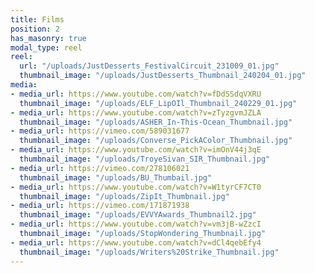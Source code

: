 ```yaml
---
title: Films
position: 2
has_masonry: true
modal_type: reel
reel:
  url: "/uploads/JustDesserts_FestivalCircuit_231009_01.jpg"
  thumbnail_image: "/uploads/JustDesserts_Thumbnail_240204_01.jpg"
media:
- media_url: https://www.youtube.com/watch?v=fDdSSdqVXRU
  thumbnail_image: "/uploads/ELF_LipOIl_Thumbnail_240229_01.jpg"
- media_url: https://www.youtube.com/watch?v=zTyzgvmJZLA
  thumbnail_image: "/uploads/ASHER_In-This-Ocean_Thumbnail.jpg"
- media_url: https://vimeo.com/589031677
  thumbnail_image: "/uploads/Converse_PickAColor_Thumbnail.jpg"
- media_url: https://www.youtube.com/watch?v=imOnV44j3qE
  thumbnail_image: "/uploads/TroyeSivan_SIR_Thumbnail.jpg"
- media_url: https://vimeo.com/278106021
  thumbnail_image: "/uploads/BU_Thumbail.jpg"
- media_url: https://www.youtube.com/watch?v=W1tyrCF7CT0
  thumbnail_image: "/uploads/ZipIt_Thumbnail.jpg"
- media_url: https://vimeo.com/171871938
  thumbnail_image: "/uploads/EVVYAwards_Thumbnail2.jpg"
- media_url: https://www.youtube.com/watch?v=vm3jB-wZzcI
  thumbnail_image: "/uploads/StopWondering_Thumbnail.jpg"
- media_url: https://www.youtube.com/watch?v=dCl4qebEfy4
  thumbnail_image: "/uploads/Writers%20Strike_Thumbnail.jpg"
---
```



